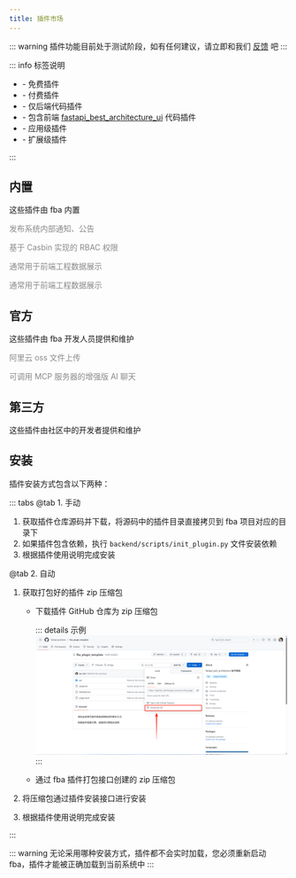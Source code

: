 ```yaml
---
title: 插件市场
---
```


::: warning
插件功能目前处于测试阶段，如有任何建议，请立即和我们 [反馈](https://discord.com/channels/1185035164577972344/1349951379560599572)
吧
:::

::: info 标签说明

- <Badge type="info" text="free" /> - 免费插件
- <Badge type="danger" text="pay" /> - 付费插件
- <Badge type="tip" text="fba" /> - 仅后端代码插件
- <Badge text="fba_ui" color="#8e5cd9" bg-color="rgba(159, 122, 234, 0.16)"/> - 包含前端 [fastapi_best_architecture_ui](https://github.com/fastapi-practices/fastapi_best_architecture_ui) 代码插件 <Badge type="warning" text="暂无此计划" />
- <Badge text="app" color="#ff9900"/> - 应用级插件
- <Badge text="extra" color="#11aa00"/> - 扩展级插件

:::

## 内置

这些插件由 fba 内置

<CardGrid>
  <Card icon="fe:notice-active" title="通知公告">
    <p style="color: #898989;">发布系统内部通知、公告</p>
    <span>
    <Badge type="info" text="free" />
    <Badge type="tip" text="fba" />
    <Badge text="extra" color="#11aa00"/>
    </span>
  </Card>
  <Card icon="charm:shield-keyhole" title="Casbin-RBAC">
    <p style="color: #898989;">基于 Casbin 实现的 RBAC 权限</p>
    <span>
    <Badge type="info" text="free" />
    <Badge type="tip" text="fba" />
    <Badge text="extra" color="#11aa00"/>
    </span>
  </Card>
  <Card icon="icon-park-outline:config" title="参数配置">
    <p style="color: #898989;">通常用于前端工程数据展示</p>
    <span>
    <Badge type="info" text="free" />
    <Badge type="tip" text="fba" />
    <Badge text="extra" color="#11aa00"/>
    </span>
  </Card>
  <Card icon="fluent-mdl2:dictionary" title="数据字典">
    <p style="color: #898989;">通常用于前端工程数据展示</p>
    <span>
    <Badge type="info" text="free" />
    <Badge type="tip" text="fba" />
    <Badge text="extra" color="#11aa00"/>
    </span>
  </Card>
</CardGrid>

## 官方

这些插件由 fba 开发人员提供和维护

<CardGrid>
  <LinkCard icon="ant-design:aliyun-outlined" title="阿里云 oss" href="https://github.com/fastapi-practices/fba_aliyun_oss">
    <p style="color: #898989;">阿里云 oss 文件上传</p>
    <span>
    <Badge type="info" text="free" />
    <Badge type="tip" text="fba" />
    <Badge text="extra" color="#11aa00"/>
    </span>
  </LinkCard>
  <LinkCard icon="streamline:ai-prompt-spark" title="MCP ChatGPT" href="https://github.com/fastapi-practices/fba_mcp">
    <p style="color: #898989;">可调用 MCP 服务器的增强版 AI 聊天</p>
    <span>
    <Badge type="info" text="free" />
    <Badge type="tip" text="fba" />
    <Badge text="extra" color="#11aa00"/>
    </span>
  </LinkCard>
</CardGrid>

## 第三方

这些插件由社区中的开发者提供和维护

<CardGrid>
  <Card title="无">
  </Card>
</CardGrid>

## 安装

插件安装方式包含以下两种：

::: tabs
@tab 1. 手动

1. 获取插件仓库源码并下载，将源码中的插件目录直接拷贝到 fba 项目对应的目录下
2. 如果插件包含依赖，执行 `backend/scripts/init_plugin.py` 文件安装依赖
3. 根据插件使用说明完成安装

@tab 2. 自动

1. 获取打包好的插件 zip 压缩包 <Badge type="warning" text="二选一" />

   - 下载插件 GitHub 仓库为 zip 压缩包

     ::: details 示例
     ![cg1](/images/plugin_zip.png)
     :::

   - 通过 fba 插件打包接口创建的 zip 压缩包

2. 将压缩包通过插件安装接口进行安装
3. 根据插件使用说明完成安装

:::

::: warning
无论采用哪种安装方式，插件都不会实时加载，您必须重新启动 fba，插件才能被正确加载到当前系统中
:::
